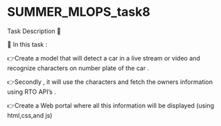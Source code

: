 # SUMMER_MLOPS_task8


Task Description 📄


📌 In this task :


👉Create a model that will detect a car in a live stream or video and recognize characters on number plate of the car .


👉Secondly , it will use the characters and fetch the owners information using RTO API’s .


👉Create a Web portal where all this information will be displayed (using html,css,and js)


